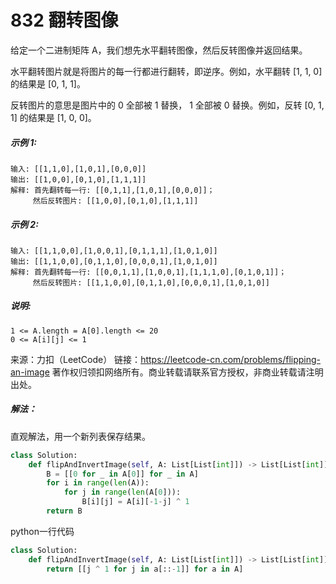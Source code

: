 # 832 翻转图像

给定一个二进制矩阵 A，我们想先水平翻转图像，然后反转图像并返回结果。

水平翻转图片就是将图片的每一行都进行翻转，即逆序。例如，水平翻转 [1, 1, 0] 的结果是 [0, 1, 1]。

反转图片的意思是图片中的 0 全部被 1 替换， 1 全部被 0 替换。例如，反转 [0, 1, 1] 的结果是 [1, 0, 0]。

##### 示例 1:

```
输入: [[1,1,0],[1,0,1],[0,0,0]]
输出: [[1,0,0],[0,1,0],[1,1,1]]
解释: 首先翻转每一行: [[0,1,1],[1,0,1],[0,0,0]]；
     然后反转图片: [[1,0,0],[0,1,0],[1,1,1]]
```

##### 示例 2:

```
输入: [[1,1,0,0],[1,0,0,1],[0,1,1,1],[1,0,1,0]]
输出: [[1,1,0,0],[0,1,1,0],[0,0,0,1],[1,0,1,0]]
解释: 首先翻转每一行: [[0,0,1,1],[1,0,0,1],[1,1,1,0],[0,1,0,1]]；
     然后反转图片: [[1,1,0,0],[0,1,1,0],[0,0,0,1],[1,0,1,0]]
```

##### 说明:

```
1 <= A.length = A[0].length <= 20
0 <= A[i][j] <= 1
```

来源：力扣（LeetCode）
链接：https://leetcode-cn.com/problems/flipping-an-image
著作权归领扣网络所有。商业转载请联系官方授权，非商业转载请注明出处。

##### 解法：

直观解法，用一个新列表保存结果。

```python
class Solution:
    def flipAndInvertImage(self, A: List[List[int]]) -> List[List[int]]:
        B = [[0 for _ in A[0]] for _ in A]
        for i in range(len(A)):
            for j in range(len(A[0])):
                B[i][j] = A[i][-1-j] ^ 1
        return B
```

python一行代码

```python
class Solution:
    def flipAndInvertImage(self, A: List[List[int]]) -> List[List[int]]:
        return [[j ^ 1 for j in a[::-1]] for a in A]
```

